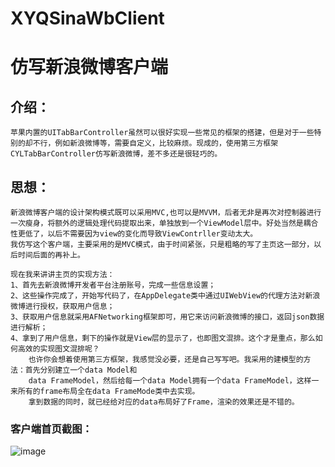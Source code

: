 # XYQSinaWbClient
仿写新浪微博客户端
==================

介绍：
----

    苹果内置的UITabBarController虽然可以很好实现一些常见的框架的搭建，但是对于一些特别的却不行，例如新浪微博等，需要自定义，比较麻烦。现成的，使用第三方框架CYLTabBarController仿写新浪微博，差不多还是很轻巧的。

思想：
----

    新浪微博客户端的设计架构模式既可以采用MVC,也可以是MVVM，后者无非是再次对控制器进行一次瘦身，将额外的逻辑处理代码提取出来，单独放到一个ViewModel层中。好处当然是耦合性更低了，以后不需要因为view的变化而导致ViewContrller变动太大。
    我仿写这个客户端，主要采用的是MVC模式，由于时间紧张，只是粗略的写了主页这一部分，以后时间后面的再补上。
     
    现在我来讲讲主页的实现方法：
    1、首先去新浪微博开发者平台注册账号，完成一些信息设置；
    2、这些操作完成了，开始写代码了，在AppDelegate类中通过UIWebView的代理方法对新浪微博进行授权，获取用户信息；
    3、获取用户信息就采用AFNetworking框架即可，用它来访问新浪微博的接口，返回json数据进行解析；
    4、拿到了用户信息，剩下的操作就是View层的显示了，也即图文混排。这个才是重点，那么如何高效的实现图文混排呢？
        也许你会想着使用第三方框架，我感觉没必要，还是自己写写吧。我采用的建模型的方法：首先分别建立一个data Model和
        data FrameModel，然后给每一个data Model拥有一个data FrameModel，这样一来所有的frame布局全在data FrameMode类中去实现。
        拿到数据的同时，就已经给对应的data布局好了Frame，渲染的效果还是不错的。

### 客户端首页截图：

![image](https://github.com/xiayuanquan/XYQSinaWbClient/blob/master/XYQSinaWbClient/screenshots/main.png)
